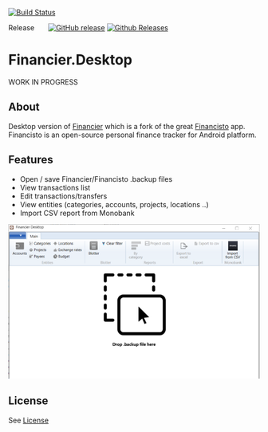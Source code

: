 [![Build Status](https://dev.azure.com/khmelovskyi/Financier.Desktop/_apis/build/status/vov4uk.Financier.Desktop?branchName=master)](https://dev.azure.com/khmelovskyi/Financier.Desktop/_build/latest?definitionId=2&branchName=master)

Release &nbsp; &nbsp; &nbsp; [![GitHub release](https://img.shields.io/github/release/vov4uk/Financier.Desktop.svg?style=flat-square)](https://github.com/vov4uk/Financier.Desktop/releases) 
[![Github Releases](https://img.shields.io/github/downloads-pre/vov4uk/Financier.Desktop/latest/total.svg?style=flat-square)](https://github.com/vov4uk/Financier.Desktop/releases)

# Financier.Desktop
WORK IN PROGRESS
## About
 Desktop version of [Financier](https://github.com/handydevcom/financier "Financier") which is a fork of the great [Financisto](https://github.com/dsolonenko/financisto) app. Financisto is an open-source personal finance tracker for Android platform.

## Features

- Open / save Financier/Financisto .backup files
- View transactions list
- Edit transactions/transfers
- View entities (categories, accounts, projects, locations ..)
- Import CSV report from Monobank

![Alt text](FinancierDesktop.png?raw=true "UI example")

## License

See [License](LICENSE)
